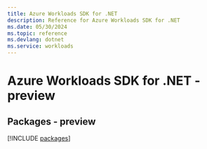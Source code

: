 ```yaml
---
title: Azure Workloads SDK for .NET
description: Reference for Azure Workloads SDK for .NET
ms.date: 05/30/2024
ms.topic: reference
ms.devlang: dotnet
ms.service: workloads
---
```

# Azure Workloads SDK for .NET - preview
## Packages - preview
[!INCLUDE [packages](workloads-index.md)]